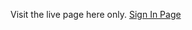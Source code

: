 Visit the live page here only. [Sign In Page]('https://pratibhamobilefirst.github.io/sign_in_with_reusable_fields/')
